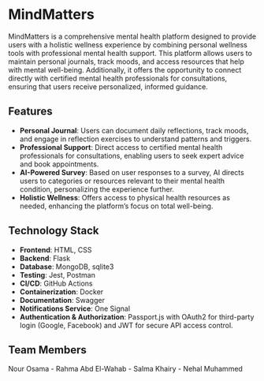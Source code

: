 # MindMatters

MindMatters is a comprehensive mental health platform designed to provide users with a holistic wellness experience by combining personal wellness tools with professional mental health support. This platform allows users to maintain personal journals, track moods, and access resources that help with mental well-being. Additionally, it offers the opportunity to connect directly with certified mental health professionals for consultations, ensuring that users receive personalized, informed guidance.

## Features

- **Personal Journal**: Users can document daily reflections, track moods, and engage in reflection exercises to understand patterns and triggers.
- **Professional Support**: Direct access to certified mental health professionals for consultations, enabling users to seek expert advice and book appointments.
- **AI-Powered Survey**: Based on user responses to a survey, AI directs users to categories or resources relevant to their mental health condition, personalizing the experience further.
- **Holistic Wellness**: Offers access to physical health resources as needed, enhancing the platform’s focus on total well-being.

## Technology Stack

- **Frontend**: HTML, CSS
- **Backend**: Flask
- **Database**: MongoDB, sqlite3
- **Testing**: Jest, Postman
- **CI/CD**: GitHub Actions
- **Containerization**: Docker
- **Documentation**: Swagger
- **Notifications Service**: One Signal
- **Authentication & Authorization**: Passport.js with OAuth2 for third-party login (Google, Facebook) and JWT for secure API access control.



## Team Members

Nour Osama - Rahma Abd El-Wahab - Salma Khairy - Nehal Muhammed
